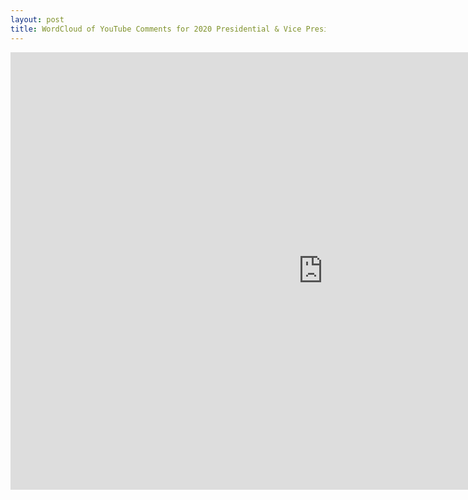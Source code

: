 ```yaml
---
layout: post
title: WordCloud of YouTube Comments for 2020 Presidential & Vice Presidential Debates
---
```


<iframe width="1000" height="700" src="https://rpubs.com/john-meaton/wordcloud_debates/" frameborder="0" allowfullscreen></iframe>
